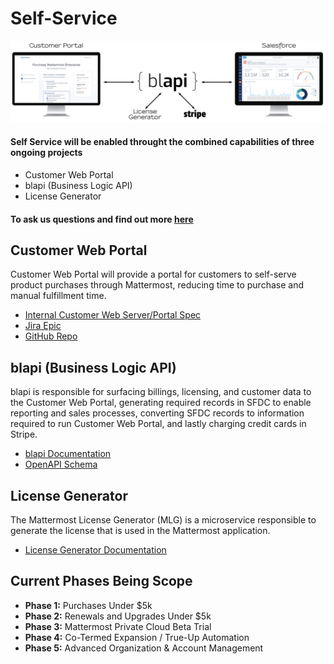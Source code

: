 # Self-Service


![](../../.gitbook/assets/self-service.png)

#### Self Service will be enabled throught the combined capabilities of three ongoing projects
* Customer Web Portal
* blapi (Business Logic API)
* License Generator

#### To ask us questions and find out more [here](https://community.mattermost.com/private-core/channels/customer-portal)

## Customer Web Portal
Customer Web Portal will provide a portal for customers to self-serve product purchases through Mattermost, reducing time to purchase and manual fulfillment time.
* [Internal Customer Web Server/Portal Spec](https://docs.google.com/document/d/1pa-pdY3bt-bUoENohbvf-LPV5c5GnFfsLkq8pQE2s00/edit?usp=sharing)
* [Jira Epic](https://mattermost.atlassian.net/browse/MM-22058)
* [GitHub Repo](https://github.com/mattermost/customer-web-server)

## blapi (Business Logic API)
blapi is responsible for surfacing billings, licensing, and customer data to the Customer Web Portal, generating required records in SFDC to enable reporting and sales processes, converting SFDC records to information required to run Customer Web Portal, and lastly charging credit cards in Stripe.
* [blapi Documentation](https://docs.google.com/document/d/1Qj_NyQIVYOmOraNkSWUKpM_Cz9Oq9K1HKDz689M4gkA/edit?usp=sharing)
* [OpenAPI Schema](https://github.com/mattermost/blapi/blob/master/openapi.json)

## License Generator
The Mattermost License Generator (MLG) is a microservice responsible to generate the license that is used in the Mattermost application.
* [License Generator Documentation](https://docs.google.com/document/d/1GsAAQR9Cpmtj46PhSJNuHXpxRUzk4dWUyvvd6B4UT9M/edit?usp=sharing)

## Current Phases Being Scope
* **Phase 1:** Purchases Under $5k
* **Phase 2:** Renewals and Upgrades Under $5k
* **Phase 3:** Mattermost Private Cloud Beta Trial
* **Phase 4:** Co-Termed Expansion / True-Up Automation
* **Phase 5:** Advanced Organization & Account Management
